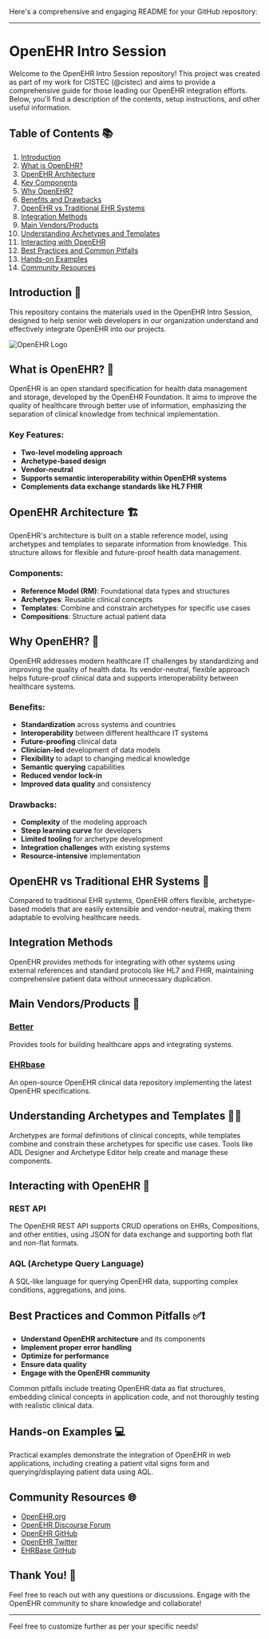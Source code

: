 Here's a comprehensive and engaging README for your GitHub repository:

---

# OpenEHR Intro Session

Welcome to the OpenEHR Intro Session repository! This project was created as part of my work for CISTEC (@cistec) and aims to provide a comprehensive guide for those leading our OpenEHR integration efforts. Below, you'll find a description of the contents, setup instructions, and other useful information.

## Table of Contents 📚

01. [Introduction](#introduction)
02. [What is OpenEHR?](#what-is-openehr)
03. [OpenEHR Architecture](#openehr-architecture)
04. [Key Components](#key-components)
05. [Why OpenEHR?](#why-openehr)
06. [Benefits and Drawbacks](#benefits-and-drawbacks)
07. [OpenEHR vs Traditional EHR Systems](#openehr-vs-traditional-ehr-systems)
08. [Integration Methods](#integration-methods)
09. [Main Vendors/Products](#main-vendors-products)
10. [Understanding Archetypes and Templates](#understanding-archetypes-and-templates)
11. [Interacting with OpenEHR](#interacting-with-openehr)
12. [Best Practices and Common Pitfalls](#best-practices-and-common-pitfalls)
13. [Hands-on Examples](#hands-on-examples)
14. [Community Resources](#community-resources)

## Introduction 🚀

This repository contains the materials used in the OpenEHR Intro Session, designed to help senior web developers in our organization understand and effectively integrate OpenEHR into our projects.

<img src="./logo.png" alt="OpenEHR Logo" style="display: block; margin: 0 auto; " />

## What is OpenEHR? 🤔

OpenEHR is an open standard specification for health data management and storage, developed by the OpenEHR Foundation. It aims to improve the quality of healthcare through better use of information, emphasizing the separation of clinical knowledge from technical implementation.

### Key Features:

* **Two-level modeling approach**
* **Archetype-based design**
* **Vendor-neutral**
* **Supports semantic interoperability within OpenEHR systems**
* **Complements data exchange standards like HL7 FHIR**

## OpenEHR Architecture 🏗️

OpenEHR's architecture is built on a stable reference model, using archetypes and templates to separate information from knowledge. This structure allows for flexible and future-proof health data management.

### Components:

* **Reference Model (RM)**: Foundational data types and structures
* **Archetypes**: Reusable clinical concepts
* **Templates**: Combine and constrain archetypes for specific use cases
* **Compositions**: Structure actual patient data

## Why OpenEHR? 🎯

OpenEHR addresses modern healthcare IT challenges by standardizing and improving the quality of health data. Its vendor-neutral, flexible approach helps future-proof clinical data and supports interoperability between healthcare systems.

### Benefits:

* **Standardization** across systems and countries
* **Interoperability** between different healthcare IT systems
* **Future-proofing** clinical data
* **Clinician-led** development of data models
* **Flexibility** to adapt to changing medical knowledge
* **Semantic querying** capabilities
* **Reduced vendor lock-in**
* **Improved data quality** and consistency

### Drawbacks:

* **Complexity** of the modeling approach
* **Steep learning curve** for developers
* **Limited tooling** for archetype development
* **Integration challenges** with existing systems
* **Resource-intensive** implementation

## OpenEHR vs Traditional EHR Systems 🥊

Compared to traditional EHR systems, OpenEHR offers flexible, archetype-based models that are easily extensible and vendor-neutral, making them adaptable to evolving healthcare needs.

## Integration Methods

OpenEHR provides methods for integrating with other systems using external references and standard protocols like HL7 and FHIR, maintaining comprehensive patient data without unnecessary duplication.

## Main Vendors/Products 🏪

### [Better](https://www.better.care/platform)

Provides tools for building healthcare apps and integrating systems.

### [EHRbase](https://github.com/ehrbase/ehrbase)

An open-source OpenEHR clinical data repository implementing the latest OpenEHR specifications.

## Understanding Archetypes and Templates 🧬📄

Archetypes are formal definitions of clinical concepts, while templates combine and constrain these archetypes for specific use cases. Tools like ADL Designer and Archetype Editor help create and manage these components.

## Interacting with OpenEHR 🔌

### REST API

The OpenEHR REST API supports CRUD operations on EHRs, Compositions, and other entities, using JSON for data exchange and supporting both flat and non-flat formats.

### AQL (Archetype Query Language)

A SQL-like language for querying OpenEHR data, supporting complex conditions, aggregations, and joins.

## Best Practices and Common Pitfalls ✅❗

* **Understand OpenEHR architecture** and its components
* **Implement proper error handling**
* **Optimize for performance**
* **Ensure data quality**
* **Engage with the OpenEHR community**

Common pitfalls include treating OpenEHR data as flat structures, embedding clinical concepts in application code, and not thoroughly testing with realistic clinical data.

## Hands-on Examples 💻

Practical examples demonstrate the integration of OpenEHR in web applications, including creating a patient vital signs form and querying/displaying patient data using AQL.

## Community Resources 🌐

* [OpenEHR.org](https://www.openehr.org)
* [OpenEHR Discourse Forum](https://discourse.openehr.org)
* [OpenEHR GitHub](https://github.com/openEHR)
* [OpenEHR Twitter](https://twitter.com/openehr)
* [EHRBase GitHub](https://github.com/ehrbase/ehrbase)

## Thank You! 🙏

Feel free to reach out with any questions or discussions. Engage with the OpenEHR community to share knowledge and collaborate!

---

Feel free to customize further as per your specific needs!
